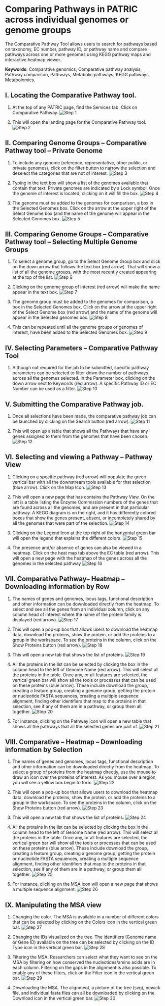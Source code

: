 # Comparing Pathways in PATRIC across individual genomes or genome groups

The Comparative Pathway Tool allows users to search for pathways based on taxonomy, EC number, pathway ID, or pathway name and compare pathways across one or more genomes using KEGG pathway maps and interactive heatmap viewer. 

**Keywords:** Comparative genomics, Comparative pathway analysis, Pathway comparison, Pathways, Metabolic pathways, KEGG pathways, Metabolomics. 

## I. Locating the Comparative Pathway tool.
1. At the top of any PATRIC page, find the Services tab. Click on Comparative Pathway.
![Step 1](./images/image1.png)

2. This will open the landing page for the Comparative Pathway tool.
![Step 2](./images/image2.png)

## II. Comparing Genome Groups – Comparative Pathway tool – Private Genome
1. To include any genome (reference, representative, other public, or private genomes), click on the filter button to narrow the selection and deselect the categories that are not of interest. 
![Step 3](./images/image3.png)

2. Typing in the text box will show a list of the genomes available that contain that text. Private genomes are indicated by a Lock symbol. Once the genome of interest is located, clicking on it will fill the box.
![Step 4](./images/image4.png)

3. The genome must be added to the genomes for comparison, a box in the Selected Genomes box. Click on the arrow at the upper right of the Select Genome box (and the name of the genome will appear in the Selected Genomes box.
![Step 5](./images/image5.png)

## III. Comparing Genome Groups – Comparative Pathway tool – Selecting Multiple Genome Groups
1. To select a genome group, go to the Select Genome Group box and click on the down arrow that follows the text box (red arrow). That will show a list of all the genome groups, with the most recently created appearing at the top of the list.
![Step 6](./images/image6.png)

2. Clicking on the genome group of interest (red arrow) will make the name appear in the text box.
![Step 7](./images/image7.png)

3. The genome group must be added to the genomes for comparison, a box in the Selected Genomes box. Click on the arrow at the upper right of the Select Genome box (red arrow) and the name of the genome will appear in the Selected genomes box.
![Step 8](./images/image8.png)

4. This can be repeated until all the genome groups or genomes of interest, have been added to the Selected Genomes box.
![Step 9](./images/image9.png)

## IV. Selecting Parameters – Comparative Pathway Tool
1. Although not required for the job to be submitted, specific pathway parameters can be selected to filter down the number of pathways across all the genomes selected. In the Parameter box, clicking on the down arrow next to Keywords (red arrow). A specific Pathway ID or EC Number can be used as a filter.
![Step 10](./images/image10.png)


## V. Submitting the Comparative Pathway job.
1. Once all selections have been made, the comparative pathway job can be launched by clicking on the Search button (red arrow).
![Step 11](./images/image11.png)

2. This will open up a table that shows all the Pathways that have any genes assigned to them from the genomes that have been chosen.
![Step 12](./images/image12.png)

## VI. Selecting and viewing a Pathway – Pathway View
1. Clicking on a specific pathway (red arrow) will populate the green vertical bar with all the downstream tools available for that selection (blue arrow). Click on the Map Icon.
![Step 13](./images/image13.png)

2. This will open a new page that has contains the Pathway View. On the left is a table listing the Enzyme Commission numbers of the genes that are found across all the genomes, and are present in that particular pathway. A KEGG diagram is on the right, and it has differently colored boxes that show the genes present, absent, or incompletely shared by all the genomes that were part of the selection.
![Step 14](./images/image14.png)

3. Clicking on the Legend Icon at the top right of the horizontal green bar will open the legend that explains the different colors.
![Step 15](./images/image15.png)

4. The presence and/or absence of genes can also be viewed in a heatmap. Click on the heat map tab above the EC table (red arrow). This will open a new page with the heatmap of the genes across all the genomes in the selected pathway
![Step 16](./images/image16.png)


## VII. Comparative Pathway– Heatmap – Downloading information by Row
1. The names of genes and genomes, locus tags, functional description and other information can be downloaded directly from the heatmap. To select and see all the genes from an individual column, click on any column head of interest where the name of the protein family is displayed (red arrow).
![Step 17](./images/image17.png)

2. This will open a pop-up box that allows users to download the heatmap data, download the proteins, show the protein, or add the proteins to a group in the workspace. To see the proteins in the column, click on the Show Proteins button (red arrow).
![Step 18](./images/image18.png)

3. This will open a new tab that shows the list of proteins.
![Step 19](./images/image19.png)

4. All the proteins in the list can be selected by clicking the box in the column head to the left of Genome Name (red arrow). This will select all the proteins in the table. Once any, or all features are selected, the vertical green bar will show all the tools or processes that can be used on these proteins (blue arrow). These include download the group, creating a feature group, creating a genome group, getting the protein or nucleotide FASTA sequences, creating a multiple sequence alignment, finding other identifiers that map to the proteins in that selection, see if any of them are in a pathway, or group them all together.
![Step 20](./images/image20.png)

5. For instance, clicking on the Pathway icon will open a new table that shows all the pathways that all the selected genes are part of.
![Step 21](./images/image21.png)

## VIII. Comparative – Heatmap – Downloading information by Selection
1. The names of genes and genomes, locus tags, functional description and other information can be downloaded directly from the heatmap. To select a group of proteins from the heatmap directly, use the mouse to draw an icon over the proteins of interest. As you mouse over a region, you will see a yellow box begin to form.
![Step 22](./images/image22.png)

2. This will open a pop-up box that allows users to download the heatmap data, download the proteins, show the protein, or add the proteins to a group in the workspace. To see the proteins in the column, click on the Show Proteins button (red arrow).
![Step 23](./images/image18.png)

3. This will open a new tab that shows the list of proteins.
![Step 24](./images/image23.png)

4. All the proteins in the list can be selected by clicking the box in the column head to the left of Genome Name (red arrow). This will select all the proteins in the table. Once any, or all features are selected, the vertical green bar will show all the tools or processes that can be used on these proteins (blue arrow). These include download the group, creating a feature group, creating a genome group, getting the protein or nucleotide FASTA sequences, creating a multiple sequence alignment, finding other identifiers that map to the proteins in that selection, see if any of them are in a pathway, or group them all together.
![Step 25](./images/image24.png)

5. For instance, clicking on the MSA icon will open a new page that shows a multiple sequence alignment.
![Step 26](./images/image25.png)

## IX. Manipulating the MSA view
1. Changing the color. The MSA is available in a number of different colors that can be selected by clicking on the Colors icon in the vertical green bar.
![Step 27](./images/image26.png)

2. Changing the IDs visualized on the tree. The identifiers (Genome name or Gene ID) available on the tree can be selected by clicking on the ID Type icon in the vertical green bar.
![Step 28](./images/image27.png)

3. Filtering the MSA. Researchers can select what they want to see on the MSA by filtering on how conserved the nucleotides/amino acids are in each column. Filtering on the gaps in the alignment is also possible. To enable any of these filters, click on the Filter icon in the vertical green bar.
![Step 29](./images/image28.png)

4. Downloading the MSA. The alignment, a picture of the tree (svg), newick file, and individual fasta files can all be downloaded by clicking on the Download icon in the vertical green bar.
![Step 30](./images/image29.png)
